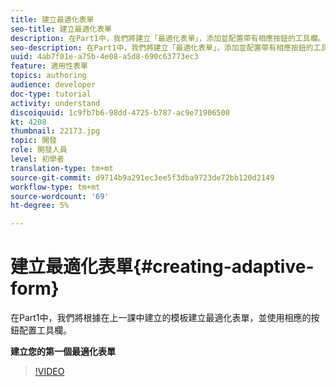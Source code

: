 ```yaml
---
title: 建立最適化表單
seo-title: 建立最適化表單
description: 在Part1中，我們將建立「最適化表單」，添加並配置帶有相應按鈕的工具欄。
seo-description: 在Part1中，我們將建立「最適化表單」，添加並配置帶有相應按鈕的工具欄。
uuid: 4ab7f01e-a75b-4e08-a5d8-690c63773ec3
feature: 適用性表單
topics: authoring
audience: developer
doc-type: tutorial
activity: understand
discoiquuid: 1c9fb7b6-98dd-4725-b787-ac9e71906500
kt: 4208
thumbnail: 22173.jpg
topic: 開發
role: 開發人員
level: 初學者
translation-type: tm+mt
source-git-commit: d9714b9a291ec3ee5f3dba9723de72bb120d2149
workflow-type: tm+mt
source-wordcount: '69'
ht-degree: 5%

---
```



# 建立最適化表單{#creating-adaptive-form}

在Part1中，我們將根據在上一課中建立的模板建立最適化表單，並使用相應的按鈕配置工具欄。

**建立您的第一個最適化表單**

>[!VIDEO](https://video.tv.adobe.com/v/22173/quality=9)
